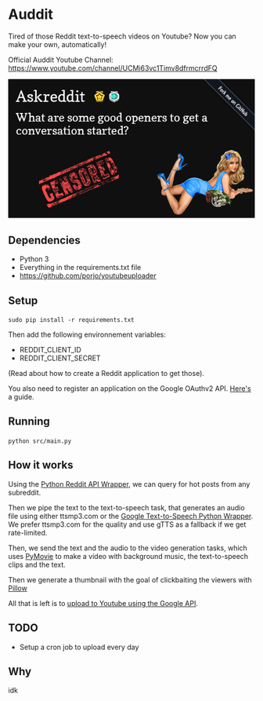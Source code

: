 # Auddit

Tired of those Reddit text-to-speech videos on Youtube? Now you can make your own, automatically!

Official Auddit Youtube Channel: https://www.youtube.com/channel/UCMi63vc1Timv8dfrmcrrdFQ

![thumbnail](./doc/test.png)

## Dependencies

- Python 3
- Everything in the requirements.txt file
- https://github.com/porjo/youtubeuploader

## Setup

`sudo pip install -r requirements.txt`

Then add the following environnement variables:

- REDDIT_CLIENT_ID
- REDDIT_CLIENT_SECRET

(Read about how to create a Reddit application to get those).

You also need to register an application on the Google OAuthv2 API. [Here's](https://developers.google.com/youtube/v3/guides/uploading_a_video) a guide.

## Running

`python src/main.py`

## How it works

Using the [Python Reddit API Wrapper](https://github.com/praw-dev/praw), we can query for hot posts from any subreddit. 

Then we pipe the text to the text-to-speech task, that generates an audio file using either ttsmp3.com or the [Google Text-to-Speech Python Wrapper](https://gtts.readthedocs.io/en/latest/index.html). We prefer ttsmp3.com for the quality and use gTTS as a fallback if we get rate-limited.

Then, we send the text and the audio to the video generation tasks, which uses [PyMovie](https://zulko.github.io/moviepy/) to make a video with background music, the text-to-speech clips and the text.

Then we generate a thumbnail with the goal of clickbaiting the viewers with [Pillow](https://pillow.readthedocs.io/en/stable/)

All that is left is to [upload to Youtube using the Google API](https://github.com/porjo/youtubeuploader).

## TODO

- Setup a cron job to upload every day

## Why

idk
